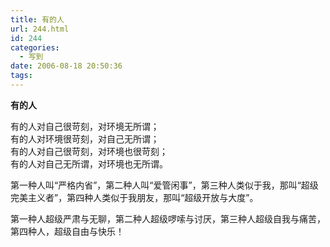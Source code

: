```yaml
---
title: 有的人
url: 244.html
id: 244
categories:
  - 写到
date: 2006-08-18 20:50:36
tags:
---
```


**有的人**

  
有的人对自己很苛刻，对环境无所谓；  
有的人对环境很苛刻，对自己无所谓；  
有的人对自己很苛刻，对环境也很苛刻；  
有的人对自己无所谓，对环境也无所谓。  
  
第一种人叫“严格内省”，第二种人叫“爱管闲事”，第三种人类似于我，那叫“超级完美主义者”，第四种人类似于我朋友，那叫“超级开放与大度”。  
  
第一种人超级严肃与无聊，第二种人超级啰嗦与讨厌，第三种人超级自我与痛苦，第四种人，超级自由与快乐！